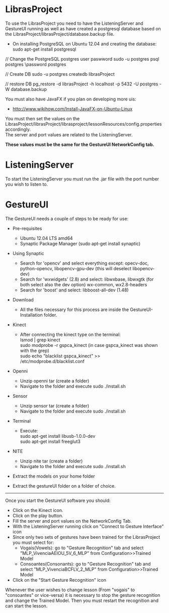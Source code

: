LibrasProject
=============
To use the LibrasProject you need to have the ListeningServer and GestureUI running as well as have created a postgresql database based on the LibrasProject/librasProject/database.backup file.  
  
  * On installing PostgreSQL on Ubuntu 12.04 and creating the database:
  sudo apt-get install postgresql

  // Change the PostgreSQL postgres user paswword
  sudo -u postgres psql postgres
  \password postgres
  
  // Create DB
  sudo -u postgres createdb librasProject
  
  // restore DB
  pg_restore -d librasProject -h localhost -p 5432 -U postgres -W database.backup

You must also have JavaFX if you plan on developing more uis:  
  * http://www.wikihow.com/Install-JavaFX-on-Ubuntu-Linux

You must then set the values on the LibrasProject/librasProject/librasproject/lessonResources/config.properties accordingly.  
The server and port values are related to the ListeningServer.   

**These values must be the same for the GestureUI NetworkConfig tab.**  

    
ListeningServer
==============
To start the ListeningServer you must run the .jar file with the port number you wish to listen to.

GestureUI
=========
The GestureUI needs a couple of  steps to be ready for use:  
  * Pre-requisites  
    - Ubuntu 12.04 LTS amd64  
    - Synaptic Package Manager (sudo apt-get install synaptic)  

  * Using Synaptic  
    - Search for 'opencv' and select everything except: opecv-doc, python-opencv, libopencv-gpu-dev (this will deselect libopencv-dev)  
    - Search for 'wxwidgets' (2.8) and select: libwxbase, libwxgtk (for both select also the dev option) wx-common, wx2.8-headers  
    - Search for 'boost' and select: libboost-all-dev (1.48)  

  * Download   
    - All the files necessary for this process are inside the GestureUI-Installation folder.  

  * Kinect  
    - After connecting the kinect type on the terminal:  
        lsmod | grep kinect  
        sudo modprobe -r gspca_kinect (in case gspca_kinect was shown with the grep)  
        sudo echo "blacklist gspca_kinect" >> /etc/modprobe.d/blacklist.conf  

  * Openni  
    - Unzip openni tar (create a folder)  
    - Navigate to the folder and execute sudo ./install.sh  

  * Sensor  
    - Unzip sensor tar (create a folder)  
    - Navigate to the folder and execute sudo ./install.sh  

  * Terminal  
    - Execute:  
         sudo apt-get install libusb-1.0.0-dev  
         sudo apt-get install freeglut3  

  * NITE  
    - Unzip nite tar (create a folder)  
    - Navigate to the folder and execute sudo ./install.sh  

  * Extract the models on your home folder  
 
  * Extract the gestureUI folder on a folder of choice.  
  
------

Once you start the GestureUI software you should:  
  + Click on the Kinect icon.  
  + Click on the play button.  
  + Fill the server and port values on the NetworkConfig Tab.  
  + With the ListeningServer running click on "Connect to Gesture Interface" icon  
  + Since only two sets of gestures have been trained for the LibrasProject you must select for:  
    - Vogais(Vowels): go to "Gesture Recognition" tab and select "MLP_VivenciaAEIOU_5V_6_MLP" from Configuration>>Trained Model  
    - Consoantes(Consonants): go to "Gesture Recognition" tab and select "MLP_VivenciaBCFLV_2_MLP" from Configuration>>Trained Model  
  + Click on the "Start Gesture Recognition" icon  

Whenever the user wishes to change lesson (From "vogais" to "consoantes" or vice-versa) it is necessary to stop the gesture recognition and change the Trained Model. Then you must restart the recognition and can start the lesson.
